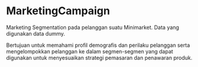 # MarketingCampaign
Marketing Segmentation pada pelanggan suatu Minimarket. Data yang digunakan data dummy. 

Bertujuan untuk memahami profil demografis dan perilaku pelanggan serta mengelompokkan pelanggan ke dalam segmen-segmen yang dapat digunakan untuk menyesuaikan strategi pemasaran dan penawaran produk.
